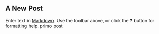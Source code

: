 ## A New Post

Enter text in [Markdown](http://daringfireball.net/projects/markdown/). Use the toolbar above, or click the **?** button for formatting help.
primo post
